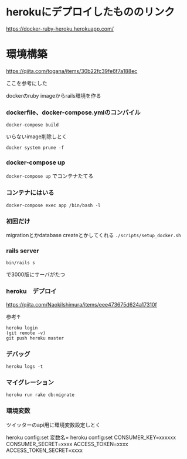 
# herokuにデプロイしたもののリンク
https://docker-ruby-heroku.herokuapp.com/

# 環境構築
https://qiita.com/togana/items/30b22fc39fe6f7a188ec

ここを参考にした

dockerのruby imageからrails環境を作る


### dockerfile、docker-compose.ymlのコンパイル
```docker-compose build```

いらないimage削除しとく

```docker system prune -f```

### docker-compose up
```docker-compose up```
でコンテナたてる

### コンテナにはいる
```docker-compose exec app /bin/bash -l```


### 初回だけ
migrationとかdatabase createとかしてくれる
```./scripts/setup_docker.sh```

### rails server
```bin/rails s```

で3000版にサーバがたつ

### heroku　デプロイ
https://qiita.com/NaokiIshimura/items/eee473675d624a17310f

参考↑
```
heroku login
(git remote -v)
git push heroku master
```

### デバッグ
```
heroku logs -t
```

### マイグレーション
```
heroku run rake db:migrate
```

### 環境変数
ツイッターのapi用に環境変数設定しとく

heroku config:set 変数名=
heroku config:set CONSUMER_KEY=xxxxxx CONSUMER_SECRET=xxxx ACCESS_TOKEN=xxxx ACCESS_TOKEN_SECRET=xxxx
